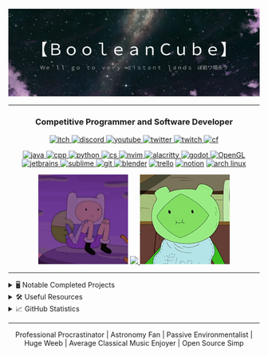 <p align="center">
  <img src="https://github.com/BooleanCube/BooleanCube/blob/main/images/githubbanner.png" alt="Ｗｅ＇ｌｌ　ｇｏ　ｔｏ　ｖｅｒｙ　ｄｉｓｔａｎｔ　ｌａｎｄｓ　ぼ畝ワ咽永ラ" href="https://booleancube.github.io/" width=800>
</p>

----

<h3 align="center">Competitive Programmer and Software Developer</h3>
<p align="center"> 
  <a href="https://booleancube.itch.io/"> <img src="https://img.shields.io/badge/-itch.io-black?style=for-the-badge&logo=itch.io" alt="itch"> </a> 
  <a href="https://discord.gg/3ZDpPyR"> <img src="https://img.shields.io/badge/-discord-black?style=for-the-badge&logo=discord" alt="discord"> </a> 
  <a href="https://www.youtube.com/channel/UCsivrachJyFVLi7V60lrd6g"> <img src="https://img.shields.io/badge/-youtube-black?style=for-the-badge&logo=youtube&color=ff0000" alt="youtube"> </a> 
  <a href="https://twitter.com/BooleanCub3"> <img src="https://img.shields.io/badge/-twitter-black?style=for-the-badge&logo=twitter" alt="twitter"> </a> 
  <a href="https://www.twitch.tv/booleancub3"> <img src="https://img.shields.io/badge/-twitch-black?style=for-the-badge&logo=twitch" alt="twitch"> </a>
  <a href="https://codeforces.com/profile/booleancub3"> <img src="https://img.shields.io/badge/-codeforces-black?style=for-the-badge&logo=codeforces" alt="cf"> </a> 
</p>
<p align="center"> 
  <a href="https://www.java.com/en/"> <img src="https://img.shields.io/badge/-java-black?style=for-the-badge&logo=openjdk&color=007396" alt="java"> </a> 
  <a href="https://www.cplusplus.com/"> <img src="https://img.shields.io/badge/-C%2B%2B-black?style=for-the-badge&logo=c%2B%2B&color=00599c" alt="cpp"> </a> 
  <a href="https://www.python.org/download/releases/3.0/"> <img src="https://img.shields.io/badge/-python-black?style=for-the-badge&logo=python" alt="python"> </a> 
  <a href="https://docs.microsoft.com/en-us/dotnet/csharp/tour-of-csharp/#:~:text=C%23%20(pronounced%20%22See%20Sharp%22,applications%20that%20run%20in%20the%20.&text=C%23%20has%20its%20roots%20in,%2C%20Java%2C%20and%20JavaScript%20programmers."> <img src="https://img.shields.io/badge/-C%23-black?style=for-the-badge&logo=c%20sharp&color=239120" alt="cs"> </a> 
  <a href="https://neovim.io/"> <img src="https://img.shields.io/badge/-neovim-black?style=for-the-badge&logo=neovim" alt="nvim"> </a> 
  <a href="https://github.com/alacritty/alacritty"> <img src="https://img.shields.io/badge/-alacritty-black?style=for-the-badge&logo=alacritty" alt="alacritty"> </a> 
  <a href="https://godotengine.org/"> <img src="https://img.shields.io/badge/-godot-black?style=for-the-badge&logo=godotengine" alt="godot"> </a>
  <a href="https://www.opengl.org/"> <img src="https://img.shields.io/badge/-OpenGL-black?style=for-the-badge&logo=opengl" alt="OpenGL"> </a>
  <a href="https://www.jetbrains.com/"> <img src="https://img.shields.io/badge/-jetbrains-black?style=for-the-badge&logo=jetbrains" alt="jetbrains"> </a>
  <a href="https://www.sublimetext.com/"> <img src="https://img.shields.io/badge/-Sublime-black?style=for-the-badge&logo=Sublime%20Text" alt="sublime"> </a>
  <a href="https://git-scm.com/"> <img src="https://img.shields.io/badge/-Git-black?style=for-the-badge&logo=Git" alt="git">
  <a href="https://www.blender.org/"> <img src="https://img.shields.io/badge/-blender-black?style=for-the-badge&logo=blender" alt="blender"></a>
  <a href="https://trello.com/"> <img src="https://img.shields.io/badge/-trello-black?style=for-the-badge&logo=trello" alt="trello"></a>
  <a href="https://www.notion.so/"> <img src="https://img.shields.io/badge/-notion-black?style=for-the-badge&logo=notion" alt="notion"></a>
  <a href="https://archlinux.org/"> <img src="https://img.shields.io/badge/-arch-black?style=for-the-badge&logo=archlinux" alt="arch linux"></a>
</p>

<p align="center">
    <img src="https://github.com/BooleanCube/BooleanCube/blob/main/images/bac4890e854599a841f9a36befeeac0b.jpg" width=180 />
    <a href="https://discord.gg/3ZDpPyR"> <img src="https://lanyard.cnrad.dev/api/525126007330570259?idleMessage=Ｗｅ＇ｌｌ　ｇｏ　ｔｏ　ｖｅｒｙ　ｄｉｓｔａｎｔ　ｌａｎｄｓ　煙ム加スけヨ" width=350/> </a>
    <img src="https://github.com/BooleanCube/BooleanCube/blob/main/images/fern-adventure-time.gif" width=180 />
</p>

----

<details>
  <summary> 🖥️ Notable Completed Projects </summary>
  
  Project                        | Technology         | Theme                   | Location
  ------------------------------ | ------------------ | ----------------------- | --------------------------------------------------------------
  Portfolio Website              | HTML/CSS/JS        | Website                 | https://booleancube.github.io/
  Lollipop Bot                   | Java/Maven/JDA     | Discord Bot             | https://github.com/BooleanCube/lollipop-discord
  Lollipop Website               | HTML/CSS/JS        | Website                 | https://lollipop-bot.github.io/
  NeovimKeys                     | Java Swing         | Application             | https://github.com/BooleanCube/NeovimKeys
  DiscordDB                      | Java/JSON/JDA      | Database Library        | https://github.com/BooleanCube/DiscordDB
  Digit Detection                | Java Swing         | Machine Learning App    | https://github.com/BooleanCube/digit-detection
  Wordle AI                      | Java               | Artificial Intelligence | https://github.com/BooleanCube/Wordle-AI
  Wordle Peaks AI                | Java               | Artificial Intelligence | https://github.com/BooleanCube/WordlePeaks-AI
  JGMP (for 2d graphics)         | Java/Maven         | Math/Physics Library    | https://github.com/BooleanCube/jgmp
  Chaos Theory Reasearch         | Python3/Manim      | Math Research           | https://github.com/BooleanCube/chaos-theory
  Collatz Conjecture Research    | Python3/Matplotlib | Math Research           | https://github.com/BooleanCube/collatz-conjecture
  Falling Sand Simulation        | Java Swing         | Simulation/Game         | https://github.com/BooleanCube/falling-sand-sim
  Immortality                    | C#/Unity           | Game                    | https://booleancube.itch.io/immortality
  Together                       | C#/Unity           | Game                    | https://booleancube.itch.io/together
  TDPlanner                      | Python/Tkinter     | Utility Application     | https://github.com/BooleanCube/TDPlanner
  MAO Timer                      | C#/Unity           | Utility Application     | https://github.com/BooleanCube/mao-timer
  Ascii Generation               | Java               | Utility                 | https://github.com/BooleanCube/imgmanip-asciigen
  Enigma Simulation              | C++/CMake          | Simulation              | https://github.com/BooleanCube/Enigma-Simulation
  Accurate Pig Latin Translator  | Java/JitPack       | Utility Library         | https://github.com/BooleanCube/PigLatinTranslator
  Sudoku Solver                  | Java               | Artificial Intelligence | https://github.com/BooleanCube/SudokuSolver
  Random Regex Generator         | Java               | Utility/Research        | https://github.com/BooleanCube/Random-Regex-Generator
  Procedural Island Generation   | Java               | Algorithm/Research      | https://github.com/BooleanCube/Procedural-Island-Generation
  GolemCube                      | Java/JDA           | Discord Bot             | https://github.com/BooleanCube/GolemCube
  A* Pathfinding Simulation      | Java Swing         | Algorithm Simulation    | https://github.com/BooleanCube/AStar-Pathfinding-Simulation
  zelk.vim                       | Vim Script         | Config Colorscheme      | https://github.com/BooleanCube/zelk.vim
  Verbal Memory Game             | C#/Unity           | Game                    | https://booleancube.itch.io/verbal-memory-game
  Tic Tac Toe AI Bot             | Java/JDA           | Discord Bot             | https://github.com/BooleanCube/TicTacToeAIBot
  
</details>

<details>
  <summary> 🛠️ Useful Resources </summary>
  
  Resource                                                                    | Description
  -----------                                                                 | --------------
  [CP Solutions](https://github.com/BooleanCube/cp)                           | All of my competitive programming problem solutions with new data structures and algorithms.
  [AOC 2021](https://github.com/BooleanCube/aoc-2021)                         | All of my advent of code 2021 day solutions
  [AOC 2022](https://github.com/BooleanCube/aoc-2022)                         | All of my advent of code 2022 day solutions
  [CPBook](https://github.com/BooleanCube/CPBook)                             | A book/guide to competitive programming written by BooleanCube.
  [Range Query](https://github.com/BooleanCube/RangeQuery)                    | Range Query problem solutions and algorithms explored.
  [Priority Queue](https://github.com/BooleanCube/priority-queues)            | Understand the mechanisms hidden behind the Priority Queue data structure.
  [Binary Search Trees](https://github.com/BooleanCube/BinarySearchTrees)     | Binary Search Tree problem solutions, algorithms and data structures explored.
  [JDA4 Tutorial Bot](https://github.com/BooleanCube/TutorialBot)             | A discord bot written for my JDA4 youtube tutorial series can be used for referencing.
  [Arch Dotfiles](https://github.com/BooleanCube/arch-dotfiles)               | Configuration dotfiles on Arch Linux (ArchOS distro) platform.
  [Ubuntu Dotfiles](https://github.com/BooleanCube/ubuntu-dotfiles)           | Configuration dotfiles on Ubuntu Linux (Budgie flavor) platform.
  [Windows Dotfiles](https://github.com/BooleanCube/windows-dotfiles)         | Configuration dotfiles on Windows 10 platform. (old)
 
</details>

<details>
  <summary> 📈 GitHub Statistics </summary>
  <div align="center">
    <img src="https://komarev.com/ghpvc/?username=BooleanCube&&style=flat-square" align="center" />
  </div>  

  <p align="center">
    <img src="https://github-readme-stats.vercel.app/api?username=BooleanCube&hide_border=true&show_icons=true&bg_color=1e1e2e&text_color=cdd6f4&icon_color=cba6f7&title_color=94e2d5" alt="Stats" width=400/> 
    <img src="https://github-readme-stats.vercel.app/api/top-langs/?username=BooleanCube&layout=compact&hide_border=true&hide=html&show_icons=true&bg_color=1e1e2e&text_color=cdd6f4&icon_color=cba6f7&title_color=94e2d5" alt="Langs" /> 
    <img src="http://github-readme-streak-stats.herokuapp.com?user=BooleanCube&theme=tokyonight" alt="Streak" width = 400/>
  </p>
</details>

----

<p align="center">
  Professional Procrastinator | Astronomy Fan | Passive Environmentalist | Huge Weeb | Average Classical Music Enjoyer | Open Source Simp <br>
</p>
